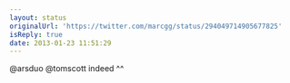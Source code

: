 ```yaml
---
layout: status
originalUrl: 'https://twitter.com/marcgg/status/294049714905677825'
isReply: true
date: 2013-01-23 11:51:29
---
```


@arsduo @tomscott indeed ^^
